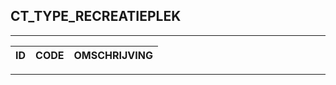 ## CT_TYPE_RECREATIEPLEK

***

|ID                              	|CODE          	|OMSCHRIJVING|
|------                          	|----          	|-----    |


***

